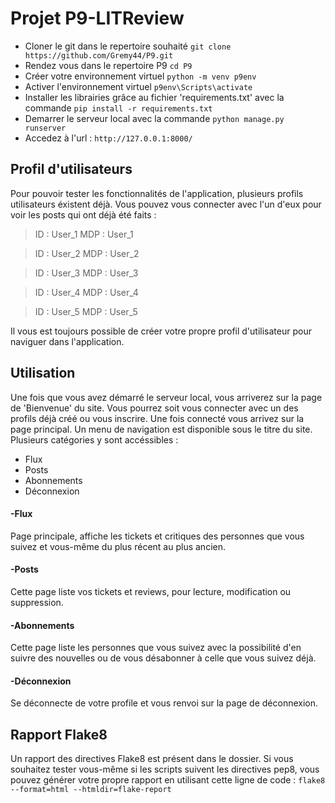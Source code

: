 # Projet P9-LITReview

* Cloner le git dans le repertoire souhaité 
`git clone https://github.com/Gremy44/P9.git`
* Rendez vous dans le repertoire P9 
`cd P9`
* Créer votre environnement virtuel 
`python -m venv p9env`
* Activer l'environnement virtuel
`p9env\Scripts\activate`
* Installer les librairies grâce au fichier 'requirements.txt' avec la commande 
`pip install -r requirements.txt`
* Demarrer le serveur local avec la commande 
`python manage.py runserver`
* Accedez à l'url :
`http://127.0.0.1:8000/`

## Profil d'utilisateurs
Pour pouvoir tester les fonctionnalités de l'application, plusieurs profils utilisateurs éxistent déjà. Vous pouvez vous connecter avec l'un d'eux pour voir les posts qui ont déjà été faits :
>ID : User_1
MDP : User_1

>ID : User_2
MDP : User_2

>ID : User_3
MDP : User_3

>ID : User_4
MDP : User_4

>ID : User_5
MDP : User_5

Il vous est toujours possible de créer votre propre profil d'utilisateur pour naviguer dans l'application.

## Utilisation
Une fois que vous avez démarré le serveur local, vous arriverez sur la page de 'Bienvenue' du site. Vous pourrez soit vous connecter avec un des profils déjà créé ou vous inscrire. Une fois connecté vous arrivez sur la page principal. Un menu de navigation est disponible sous le titre du site. Plusieurs catégories y sont accéssibles : 
* Flux 
* Posts 
* Abonnements
* Déconnexion

#### -Flux
Page principale, affiche les tickets et critiques des personnes que vous suivez et vous-même du plus récent au plus ancien.
#### -Posts
Cette page liste vos tickets et reviews, pour lecture, modification ou suppression.
#### -Abonnements
Cette page liste les personnes que vous suivez avec la possibilité d'en suivre des nouvelles ou de vous désabonner à celle que vous suivez déjà.
#### -Déconnexion
Se déconnecte de votre profile et vous renvoi sur la page de déconnexion.

## Rapport Flake8
Un rapport des directives Flake8 est présent dans le dossier. 
Si vous souhaitez tester vous-même si les scripts suivent les directives pep8, vous pouvez générer votre propre rapport en utilisant cette ligne de code :
`flake8 --format=html --htmldir=flake-report`
